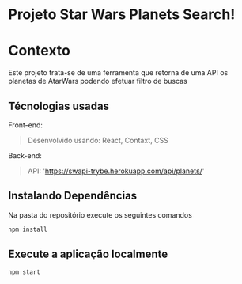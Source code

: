 # Projeto Star Wars Planets Search!

# Contexto
Este projeto trata-se de uma ferramenta que retorna de uma API os planetas de AtarWars podendo efetuar filtro de buscas

## Técnologias usadas

Front-end:
> Desenvolvido usando: React, Contaxt, CSS

Back-end:
> API: 'https://swapi-trybe.herokuapp.com/api/planets/'

## Instalando Dependências
Na pasta do repositório execute os seguintes comandos

```bash
npm install
``` 
## Execute a aplicação localmente

```bash
npm start
``` 
